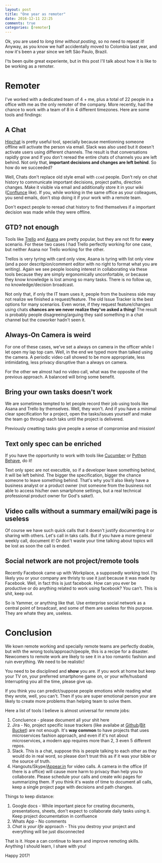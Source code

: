 ```yaml
---
layout: post
title: "One year as remoter"
date: 2016-12-11 22:25
comments: true
categories: [remoter]
---
```


Ok, you are used to *long time without posting*, so no need to repeat it! Anyway, as you know we half accidentally moved to Colombia last year, and now it's been a year since we left São Paulo, Brazil.

I'ts been quite great experiente, but in this post I'll talk about how it is like to be working as a remoter. 

Remoter
===

I've worked with a dedicated team of 4 + me, plus a total of 22 people in a office with me as the only remoter of the company. More recently, had the chance to work with a team of 8 in 4 different timezones. 
Here are some tools and findings:

A Chat
---

[Hipchat](https://www.hipchat.com/) is pretty useful tool, specially because mentionning someone offline will activate the person via email. Slack was also used but it doesn't activate users using different channels. The result is that conversations rapidly grow and If you don't reread the entire chats of channels you are left behind. Not only that, **important decisions and changes are left behind**. So how do we succeeded?

Well, Chats don't replace old style email with `cced` people. Don't rely on chat history to communicate important decisions, project paths, direction changes. Make it visible via email and additionally store it in your wiki ([Conflunce](https://www.atlassian.com/software/confluence) like). If you, while working in the same office as your colleagues, you send emails, don't stop doing it if your work with a remote team.
   
Don't expect people to reread chat history to find themselves if a important decision was made while they were offline.

GTD? not enough
---

Tools like [Trello](https://trello.com) and [Asana](https://asana.com) are pretty popular, but they are not fit for **every** scenario. For these two cases I had Trello perfectly working for one case, but neither Asana nor Trello working for the other. 

Trellos is very tyring with card only view, Asana is tyring with list only view (and a poor descritpion/comment editor with no right to format what you are writing). Again we see people loosing interest in collaborating via these tools because they are simply ergonomically unconfortable, or because they know knowledge is lost among so many tasks. There is no follow up, no knowledge/decision broadcast.

Not only that, if only the IT team uses it, people from the business side may not realize we finished a request/feature. The old Issue Tracker is the best options for many scenarios. Even worse, if they request feature/changes using chats **chances are we never realize they've asked a thing!** The result is probably people disagreeing/arguing they said something in a chat channel but the coworker hadn't seen it.

Always-On Camera is weird
---

For one of these cases, we've set a always on camera in the officer while I let open my lap top cam. Well, in the end we typed more than talked using the camera. A periodic video call showed to be more appropriate, less intimidating, less privacy disruptive than a always on camera.

For the other we almost had no video call, what was the opposite of the previous approach. A balanced will bring some benefit.


Bring your own tasks doesn't work
---

We are sometimes tempted to let people record their job using tools like Asana and Trello by themselves. Well, they won't. And if you have a minimal clear specification for a project, open the tasks/issues yourself and make the team go through each taks until the project is delivered.

Previously creatting tasks give people a sense of compromise and mission!


Text only spec can be enriched
---

If you have the opportunity to work with tools like [Cucumber](https://cucumber.io/) or [Python Behave](http://pythonhosted.org/behave/), do it!

Text only spec are not executble, so if a developer leave something behind, it will be left behind. The bigger the specification, bigger the chance someone to leave something behind. That's why you'll also likely have a business analyst or a product owner (not someone from the business not able to access his/her own smartphone settings, but a real technical professional product owner for God's sake!).

Video calls without a summary email/wiki page is useless
---

Of course we have such quick calls that it doesn't justify documenting it or sharing with others. Let's call in taks calls. But if you have a more general weekly call, document it! Or don't waste your time talking about topics will be lost as soon the call is ended.

Social network are not project/remote tools
---

Recently Facebook came up with Workplace, a supposedly working tool. I'ts likely you or your company are thristy to use it just because it was made by Facebook. Well, in fact this is just facebook. How can you ever be productive or do anything related to work using facebook? You can't. This is shit, keep out.

So is Yammer, or anything like that. Use enterprise social network as a central point of broadcast, and some of them are useless for this purpose. They are whate they are, useless.

Conclusion
===

We kown remote working and specially remote teams are perfectly doable, but with the wrong tools/approach/people, this is a recipe for a disaster. Newcomers to remote work are likely to see it in a too romantic fashion and ruin everything. We need to be realistic! 

You need to be disciplined and **show** you are. If you work at home but keep your TV on, your preferred smartphone game on, or your wife/husband Interrupting you all the time, please give up.

If you think you can predict/suppose people emotions while reading what they wrote, well, you can't. Then if you are super emotional person your are likely to create more problems than helping team to solve them.

Here a list of tools I believe is almost universal for remote jobs:

   1. Concluence - please document all your shit here
   1. Jira - No, project specific issue trackers (like availabe at [Github](https://github.com)/[Bit Bucket](bitbucket.org)) are not enough. It's **way common** to have projects that uses microservices fashion approach, and even if it's not about microservices, a modern app requires more than 2, 3 even 5 different repos. 
   1. Slack. This is a chat, suppose this is people talking to each other as they would do in real word, so please don't trust this as if it was your bible or the source of truth.
   1. Hangouts/Skype/[Appear.in](appear.in) for video calls. A camera in the office (if there is a office) will cause more harm to privacy than help you to collaborate. Please schedule your calls and create wiki pages for summarizing them. If you think it's waste of time to document all calls, keep a single project page with decisions and path changes.


Things to keep distance:

   1. Google docs - While important piece for creating documents, presentations, sheets, don't expect to collaborate daily tasks using it. Keep project documentation in confluence
   1. Whats App - No comments 
   1. *Chat is your life* approach - This you destroy your project and everything will be just disconnected 

That is it. Hope a can continue to learn and improve remoting skills. Anything I should learn, I share with you! 

Happy 2017!
